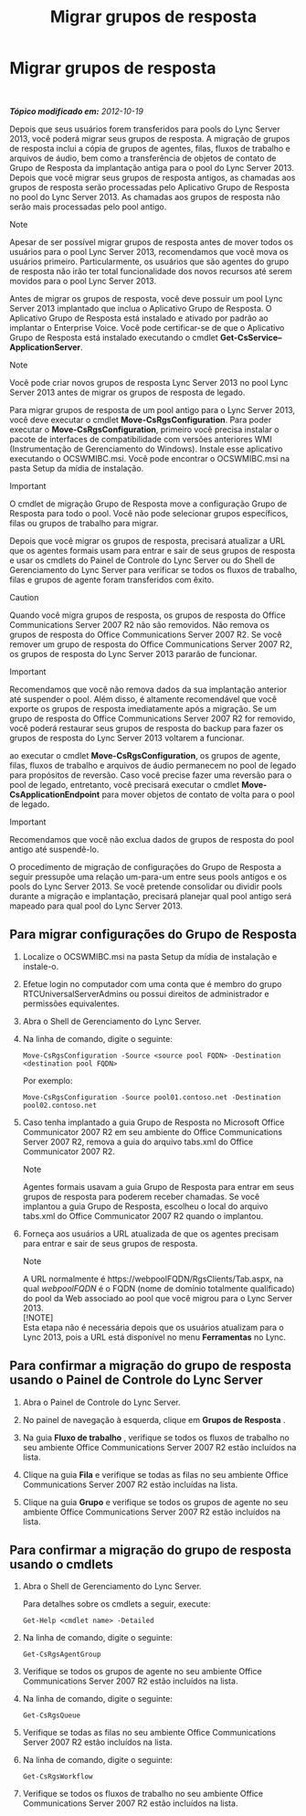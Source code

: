 ﻿---
title: Migrar grupos de resposta
TOCTitle: Migrar grupos de resposta
ms:assetid: 5c07bf4b-ad8a-4b83-b970-7d933bb7c4ef
ms:mtpsurl: https://technet.microsoft.com/pt-br/library/JJ204931(v=OCS.15)
ms:contentKeyID: 49306832
ms.date: 05/19/2016
mtps_version: v=OCS.15
ms.translationtype: HT
---

# Migrar grupos de resposta

 

_**Tópico modificado em:** 2012-10-19_

Depois que seus usuários forem transferidos para pools do Lync Server 2013, você poderá migrar seus grupos de resposta. A migração de grupos de resposta inclui a cópia de grupos de agentes, filas, fluxos de trabalho e arquivos de áudio, bem como a transferência de objetos de contato de Grupo de Resposta da implantação antiga para o pool do Lync Server 2013. Depois que você migrar seus grupos de resposta antigos, as chamadas aos grupos de resposta serão processadas pelo Aplicativo Grupo de Resposta no pool do Lync Server 2013. As chamadas aos grupos de resposta não serão mais processadas pelo pool antigo.

> [!NOTE]  
> Apesar de ser possível migrar grupos de resposta antes de mover todos os usuários para o pool Lync Server 2013, recomendamos que você mova os usuários primeiro. Particularmente, os usuários que são agentes do grupo de resposta não irão ter total funcionalidade dos novos recursos até serem movidos para o pool Lync Server 2013.

Antes de migrar os grupos de resposta, você deve possuir um pool Lync Server 2013 implantado que inclua o Aplicativo Grupo de Resposta. O Aplicativo Grupo de Resposta está instalado e ativado por padrão ao implantar o Enterprise Voice. Você pode certificar-se de que o Aplicativo Grupo de Resposta está instalado executando o cmdlet **Get-CsService–ApplicationServer**.

> [!NOTE]  
> Você pode criar novos grupos de resposta Lync Server 2013 no pool Lync Server 2013 antes de migrar os grupos de resposta de legado.

Para migrar grupos de resposta de um pool antigo para o Lync Server 2013, você deve executar o cmdlet **Move-CsRgsConfiguration**. Para poder executar o **Move-CsRgsConfiguration**, primeiro você precisa instalar o pacote de interfaces de compatibilidade com versões anteriores WMI (Instrumentação de Gerenciamento do Windows). Instale esse aplicativo executando o OCSWMIBC.msi. Você pode encontrar o OCSWMIBC.msi na pasta Setup da mídia de instalação.

> [!IMPORTANT]  
> O cmdlet de migração Grupo de Resposta move a configuração Grupo de Resposta para todo o pool. Você não pode selecionar grupos específicos, filas ou grupos de trabalho para migrar.

Depois que você migrar os grupos de resposta, precisará atualizar a URL que os agentes formais usam para entrar e sair de seus grupos de resposta e usar os cmdlets do Painel de Controle do Lync Server ou do Shell de Gerenciamento do Lync Server para verificar se todos os fluxos de trabalho, filas e grupos de agente foram transferidos com êxito.


> [!CAUTION]
> Quando você migra grupos de resposta, os grupos de resposta do Office Communications Server 2007 R2 não são removidos. Não remova os grupos de resposta do Office Communications Server 2007 R2. Se você remover um grupo de resposta do Office Communications Server 2007 R2, os grupos de resposta do Lync Server 2013 pararão de funcionar.



> [!IMPORTANT]  
> Recomendamos que você não remova dados da sua implantação anterior até suspender o pool. Além disso, é altamente recomendável que você exporte os grupos de resposta imediatamente após a migração. Se um grupo de resposta do Office Communications Server 2007 R2 for removido, você poderá restaurar seus grupos de resposta do backup para fazer os grupos de resposta do Lync Server 2013 voltarem a funcionar.

ao executar o cmdlet **Move-CsRgsConfiguration**, os grupos de agente, filas, fluxos de trabalho e arquivos de áudio permanecem no pool de legado para propósitos de reversão. Caso você precise fazer uma reversão para o pool de legado, entretanto, você precisará executar o cmdlet **Move-CsApplicationEndpoint** para mover objetos de contato de volta para o pool de legado.

> [!IMPORTANT]  
> Recomendamos que você não exclua dados de grupos de resposta do pool antigo até suspendê-lo.

O procedimento de migração de configurações do Grupo de Resposta a seguir pressupõe uma relação um-para-um entre seus pools antigos e os pools do Lync Server 2013. Se você pretende consolidar ou dividir pools durante a migração e implantação, precisará planejar qual pool antigo será mapeado para qual pool do Lync Server 2013.

## Para migrar configurações do Grupo de Resposta

1.  Localize o OCSWMIBC.msi na pasta Setup da mídia de instalação e instale-o.

2.  Efetue login no computador com uma conta que é membro do grupo RTCUniversalServerAdmins ou possui direitos de administrador e permissões equivalentes.

3.  Abra o Shell de Gerenciamento do Lync Server.

4.  Na linha de comando, digite o seguinte:
    
        Move-CsRgsConfiguration -Source <source pool FQDN> -Destination <destination pool FQDN>
    
    Por exemplo:
    
        Move-CsRgsConfiguration -Source pool01.contoso.net -Destination pool02.contoso.net

5.  Caso tenha implantado a guia Grupo de Resposta no Microsoft Office Communicator 2007 R2 em seu ambiente do Office Communications Server 2007 R2, remova a guia do arquivo tabs.xml do Office Communicator 2007 R2.
    
    > [!NOTE]  
    > Agentes formais usavam a guia Grupo de Resposta para entrar em seus grupos de resposta para poderem receber chamadas. Se você implantou a guia Grupo de Resposta, escolheu o local do arquivo tabs.xml do Office Communicator 2007 R2 quando o implantou.

6.  Forneça aos usuários a URL atualizada de que os agentes precisam para entrar e sair de seus grupos de resposta.
    
    > [!NOTE]  
    > A URL normalmente é https://webpoolFQDN/RgsClients/Tab.aspx, na qual <em>webpoolFQDN</em> é o FQDN (nome de domínio totalmente qualificado) do pool da Web associado ao pool que você migrou para o Lync Server 2013.    
    > [!NOTE]  
    > Esta etapa não é necessária depois que os usuários atualizam para o Lync 2013, pois a URL está disponível no menu <strong>Ferramentas</strong> no Lync.

## Para confirmar a migração do grupo de resposta usando o Painel de Controle do Lync Server

1.  Abra o Painel de Controle do Lync Server.

2.  No painel de navegação à esquerda, clique em **Grupos de Resposta** .

3.  Na guia **Fluxo de trabalho** , verifique se todos os fluxos de trabalho no seu ambiente Office Communications Server 2007 R2 estão incluídos na lista.

4.  Clique na guia **Fila** e verifique se todas as filas no seu ambiente Office Communications Server 2007 R2 estão incluídas na lista.

5.  Clique na guia **Grupo** e verifique se todos os grupos de agente no seu ambiente Office Communications Server 2007 R2 estão incluídos na lista.

## Para confirmar a migração do grupo de resposta usando o cmdlets

1.  Abra o Shell de Gerenciamento do Lync Server.
    
    Para detalhes sobre os cmdlets a seguir, execute:
    
        Get-Help <cmdlet name> -Detailed

2.  Na linha de comando, digite o seguinte:
    
        Get-CsRgsAgentGroup

3.  Verifique se todos os grupos de agente no seu ambiente Office Communications Server 2007 R2 estão incluídos na lista.

4.  Na linha de comando, digite o seguinte:
    
        Get-CsRgsQueue

5.  Verifique se todas as filas no seu ambiente Office Communications Server 2007 R2 estão incluídos na lista.

6.  Na linha de comando, digite o seguinte:
    
        Get-CsRgsWorkflow

7.  Verifique se todos os fluxos de trabalho no seu ambiente Office Communications Server 2007 R2 estão incluídos na lista.

